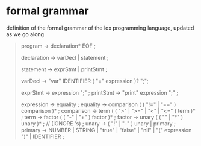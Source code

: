 # formal grammar
definition of the formal grammar of the lox programming language, updated as we go along

> program -> declaration* EOF ;
>
> declaration -> varDecl | statement ;
>
> statement -> exprStmt | printStmt ;
> 
> varDecl -> "var" IDENTIFIER ( "=" expression )? ";";
>
> exprStmt -> expression ";" ;
> printStmt -> "print" expression ";" ;
>
> expression -> equality ;
> equality -> comparison ( ( "!=" | "==" ) comparison )* ;
> comparison -> term ( ( ">" | ">=" | "<" | "<=" ) term )* ;
> term -> factor ( ( "-" | "+" ) factor )* ;
> factor -> unary ( ( "\" | "\*" ) unary )\* ; // (IGNORE \'s) ;
> unary -> ( "!" | "-" ) unary | primary ;
> primary -> NUMBER | STRING | "true" | "false" | "nil" | "(" expression ")" | IDENTIFIER ;

